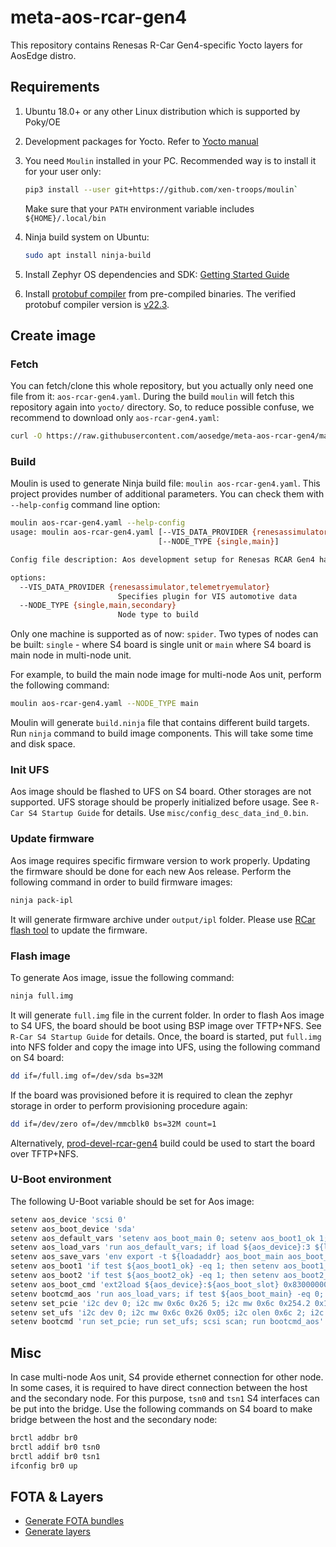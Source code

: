 # meta-aos-rcar-gen4

This repository contains Renesas R-Car Gen4-specific Yocto layers for AosEdge distro.

## Requirements

1. Ubuntu 18.0+ or any other Linux distribution which is supported by Poky/OE

2. Development packages for Yocto. Refer to
[Yocto manual](https://www.yoctoproject.org/docs/current/mega-manual/mega-manual.html#brief-build-system-packages)

3. You need `Moulin` installed in your PC. Recommended way is to install it for your user only:

    ```sh
    pip3 install --user git+https://github.com/xen-troops/moulin`
    ```

    Make sure that your `PATH` environment variable includes `${HOME}/.local/bin`

4. Ninja build system on Ubuntu:

    ```sh
    sudo apt install ninja-build
    ```
  
5. Install Zephyr OS dependencies and SDK:
[Getting Started Guide](https://docs.zephyrproject.org/latest/develop/getting_started/index.html#)

6. Install [protobuf compiler](https://grpc.io/docs/protoc-installation/#install-pre-compiled-binaries-any-os) from
pre-compiled binaries. The verified protobuf compiler version is
[v22.3](https://github.com/protocolbuffers/protobuf/releases/tag/v22.3).

## Create image

### Fetch

You can fetch/clone this whole repository, but you actually only need one file from it: `aos-rcar-gen4.yaml`. During the
build `moulin` will fetch this repository again into `yocto/` directory. So, to reduce possible confuse, we recommend to
download only `aos-rcar-gen4.yaml`:

```sh
curl -O https://raw.githubusercontent.com/aosedge/meta-aos-rcar-gen4/main/aos-rcar-gen4.yaml
```

### Build

Moulin is used to generate Ninja build file: `moulin aos-rcar-gen4.yaml`. This project provides number of additional
parameters. You can check them with `--help-config` command line option:

```sh
moulin aos-rcar-gen4.yaml --help-config        
usage: moulin aos-rcar-gen4.yaml [--VIS_DATA_PROVIDER {renesassimulator,telemetryemulator}]
                                 [--NODE_TYPE {single,main}]

Config file description: Aos development setup for Renesas RCAR Gen4 hardware

options:
  --VIS_DATA_PROVIDER {renesassimulator,telemetryemulator}
                        Specifies plugin for VIS automotive data
  --NODE_TYPE {single,main,secondary}
                        Node type to build

```

Only one machine is supported as of now: `spider`.
Two types of nodes can be built: `single` - where S4 board is single unit or `main` where S4 board is main node in
multi-node unit.

For example, to build the main node image for multi-node Aos unit, perform the following command:

```sh
moulin aos-rcar-gen4.yaml --NODE_TYPE main
```

Moulin will generate `build.ninja` file that contains different build targets. Run `ninja` command to build image
components. This will take some time and disk space.

### Init UFS

Aos image should be flashed to UFS on S4 board. Other storages are not supported. UFS storage should be properly
initialized before usage. See `R-Car S4 Startup Guide` for details. Use `misc/config_desc_data_ind_0.bin`.

### Update firmware

Aos image requires specific firmware version to work properly. Updating the firmware should be done for each new Aos
release. Perform the following command in order to build firmware images:

```sh
ninja pack-ipl
```

It will generate firmware archive under `output/ipl` folder. Please use
[RCar flash tool](https://github.com/xen-troops/rcar_flash) to update the firmware.

### Flash image

To generate Aos image, issue the following command:

```sh
ninja full.img
```

It will generate `full.img` file in the current folder. In order to flash Aos image to S4 UFS, the board should be boot
using BSP image over TFTP+NFS. See `R-Car S4 Startup Guide` for details. Once, the board is started, put `full.img`
into NFS folder and copy the image into UFS, using the following command on S4 board:

```sh
dd if=/full.img of=/dev/sda bs=32M
```

If the board was provisioned before it is required to clean the zephyr storage in order to perform provisioning
procedure again:

```sh
dd if=/dev/zero of=/dev/mmcblk0 bs=32M count=1
```

Alternatively, [prod-devel-rcar-gen4](https://github.com/xen-troops/meta-xt-prod-devel-rcar-gen4) build could be used
to start the board over TFTP+NFS.

### U-Boot environment

The following U-Boot variable should be set for Aos image:

```sh
setenv aos_device 'scsi 0'
setenv aos_boot_device 'sda'
setenv aos_default_vars 'setenv aos_boot_main 0; setenv aos_boot1_ok 1; setenv aos_boot2_ok 1; setenv aos_boot_part 0'
setenv aos_load_vars 'run aos_default_vars; if load ${aos_device}:3 ${loadaddr} uboot.env; then env import -t ${loadaddr} ${filesize}; fi'
setenv aos_save_vars 'env export -t ${loadaddr} aos_boot_main aos_boot_part aos_boot1_ok aos_boot2_ok; fatwrite ${aos_device}:3 ${loadaddr} uboot.env 0x3E'
setenv aos_boot1 'if test ${aos_boot1_ok} -eq 1; then setenv aos_boot1_ok 0; setenv aos_boot2_ok 1; setenv aos_boot_part 0; setenv aos_boot_slot 1; echo "==== Boot from part 1"; run aos_save_vars; run aos_boot_cmd; fi'
setenv aos_boot2 'if test ${aos_boot2_ok} -eq 1; then setenv aos_boot2_ok 0; setenv aos_boot1_ok 1; setenv aos_boot_part 1; setenv aos_boot_slot 2; echo "==== Boot from part 2"; run aos_save_vars; run aos_boot_cmd; fi'
setenv aos_boot_cmd 'ext2load ${aos_device}:${aos_boot_slot} 0x83000000 boot.uImage; source 0x83000000'
setenv bootcmd_aos 'run aos_load_vars; if test ${aos_boot_main} -eq 0; then run aos_boot1; run aos_boot2; else run aos_boot2; run aos_boot1; fi'
setenv set_pcie 'i2c dev 0; i2c mw 0x6c 0x26 5; i2c mw 0x6c 0x254.2 0x1e; i2c mw 0x6c 0x258.2 0x1e; i2c mw 0x20 0x3.1 0xfe;'
setenv set_ufs 'i2c dev 0; i2c mw 0x6c 0x26 0x05; i2c olen 0x6c 2; i2c mw 0x6c 0x13a 0x86; i2c mw 0x6c 0x268 0x06; i2c mw 0x6c 0x269 0x00; i2c mw 0x6c 0x26a 0x3c; i2c mw 0x6c 0x26b 0x00; i2c mw 0x6c 0x26c 0x06; i2c mw 0x6c 0x26d 0x00; i2c mw 0x6c 0x26e 0x3f; i2c mw 0x6c 0x26f 0x00'
setenv bootcmd 'run set_pcie; run set_ufs; scsi scan; run bootcmd_aos'
```

## Misc

In case multi-node Aos unit, S4 provide ethernet connection for other node. In some cases, it is required to have direct
connection between the host and the secondary node. For this purpose, `tsn0` and `tsn1` S4 interfaces can be put into
the bridge. Use the following commands on S4 board to make bridge between the host and the secondary node:

```sh
brctl addbr br0
brctl addif br0 tsn0
brctl addif br0 tsn1
ifconfig br0 up
```

## FOTA & Layers

* [Generate FOTA bundles](https://github.com/aosedge/meta-aos-vm/blob/main/doc/fota.md)
* [Generate layers](https://github.com/aosedge/meta-aos-vm/blob/main/doc/layers.md)
